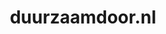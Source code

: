 ---
layout: post
title:  "duurzaamdoor.nl"
internal_url:  "/data/duurzaamdoor.nl.html"
categories: dutchgov
---